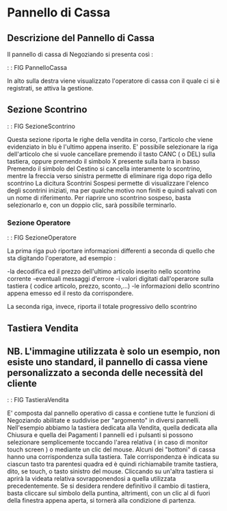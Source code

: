 # Pannello di Cassa

## Descrizione del Pannello di Cassa

Il pannello di cassa di Negoziando si presenta così : 

 :  : FIG PannelloCassa

In alto sulla destra viene visualizzato l'operatore di cassa con il quale ci si è registrati, se attiva la gestione.

## Sezione Scontrino

 :  : FIG SezioneScontrino

Questa sezione riporta le righe della vendita in corso, l'articolo che viene evidenziato in blu è l'ultimo appena inserito.
E' possibile selezionare la riga dell'articolo che si vuole cancellare premendo il tasto CANC ( o DEL) sulla tastiera, oppure premendo il simbolo X presente sulla barra in basso
Premendo il simbolo del Cestino si cancella interamente lo scontrino, mentre la freccia verso sinistra permette di eliminare riga dopo riga dello scontrino
La dicitura Scontrini Sospesi permette di visualizzare l'elenco degli scontrini iniziati, ma per qualche motivo non finiti e quindi salvati con un nome di riferimento. Per riaprire uno scontrino sospeso, basta selezionarlo e, con un doppio clic, sarà possibile terminarlo.

### Sezione Operatore

 :  : FIG SezioneOperatore

La prima riga può riportare informazioni differenti a seconda di quello che sta digitando l'operatore, ad esempio : 

-la decodifica ed il prezzo dell'ultimo articolo inserito nello scontrino corrente
-eventuali messaggi d'errore
-i valori digitati dall'operarore sulla tastiera ( codice articolo, prezzo, sconto,...)
-le informazioni dello scontrino appena emesso ed il resto da corrispondere.

La seconda riga, invece, riporta il totale progressivo dello scontrino



## Tastiera Vendita

## NB. L'immagine utilizzata è solo un esempio, non esiste uno standard, il pannello di cassa viene personalizzato a seconda delle necessità del cliente

 :  : FIG TastieraVendita

E' composta dal pannello operativo di cassa e contiene tutte le funzioni di Negoziando abilitate e suddivise per "argomento" in diversi pannelli. Nell'esempio abbiamo la tastiera dedicata alla Vendita, quella dedicata alla Chiusura e quella dei Pagamenti
I pannelli ed i pulsanti si possono selezionare semplicemente toccando l'area relativa ( in caso di monitor touch screen ) o mediante un clic del mouse. Alcuni dei "bottoni" di cassa hanno una corrispondenza sulla tastiera. Tale corrispondenza è indicata su ciascun tasto tra parentesi quadra ed è quindi richiamabile tramite tastiera, dito, se touch, o tasto sinistro del mouse.
Cliccando su un'altra tastiera si aprirà la videata relativa sovrapponendosi a quella utilizzata precedentemente. Se si desidera rendere definitivo il cambio di tastiera, basta cliccare sul simbolo della puntina, altrimenti, con un clic al di fuori della finestra appena aperta, si tornerà alla condizione di partenza.





